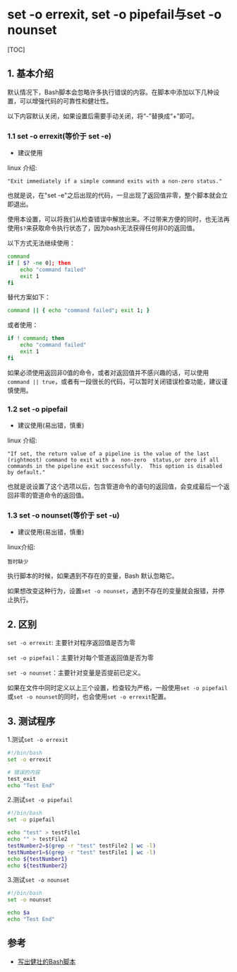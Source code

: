 # set -o errexit, set -o pipefail与set -o nounset

[TOC]

## 1. 基本介绍

默认情况下，Bash脚本会忽略许多执行错误的内容。在脚本中添加以下几种设置，可以增强代码的可靠性和健壮性。

以下内容默认关闭，如果设置后需要手动关闭，将“-”替换成“+”即可。

### 1.1 set -o errexit(等价于 set -e)

* 建议使用

linux 介绍:

 `"Exit immediately if a simple command exits with a non-zero status."`

也就是说，在"set -e"之后出现的代码，一旦出现了返回值非零，整个脚本就会立即退出。

使用本设置，可以将我们从检查错误中解放出来。不过带来方便的同时，也无法再使用`$?`来获取命令执行状态了，因为bash无法获得任何非0的返回值。

以下方式无法继续使用：

```bash
command    
if [ $? -ne 0]; then
	echo "command failed"
	exit 1
fi
```

替代方案如下：

```bash
command || { echo "command failed"; exit 1; }    
```

或者使用：

```bash
if ! command; then 
	echo "command failed"
	exit 1
fi  
```

如果必须使用返回非0值的命令，或者对返回值并不感兴趣的话，可以使用`command || true`，或者有一段很长的代码，可以暂时关闭错误检查功能，建议谨慎使用。

### 1.2 set -o pipefail

* 建议使用(易出错，慎重)

linux 介绍:

 `"If set, the return value of a pipeline is the value of the last (rightmost) command to exit with a  non-zero  status,or zero if all commands in the pipeline exit successfully.  This option is disabled by default."`

也就是说设置了这个选项以后，包含管道命令的语句的返回值，会变成最后一个返回非零的管道命令的返回值。

### 1.3 set -o nounset(等价于 set -u)

* 建议使用(易出错，慎重)

linux介绍:

`暂时缺少`

执行脚本的时候，如果遇到不存在的变量，Bash 默认忽略它。

如果想改变这种行为，设置`set -o nounset`，遇到不存在的变量就会报错，并停止执行。

## 2. 区别

`set -o errexit`: 主要针对程序返回值是否为零

`set -o pipefail`：主要针对每个管道返回值是否为零

`set -o nounset`：主要针对变量是否提前已定义。

如果在文件中同时定义以上三个设置，检查较为严格，一般使用`set -o pipefail`或`set -o nounset`的同时，也会使用`set -o errexit`配置。

## 3. 测试程序

1.测试`set -o errexit`

```bash
#!/bin/bash
set -o errexit

# 错误的内容
test_exit
echo "Test End"
```

2.测试`set -o pipefail`

```bash
#!/bin/bash
set -o pipefail

echo "test" > testFile1
echo "" > testFile2
testNumber2=$(grep -r "test" testFile2 | wc -l)
testNumber1=$(grep -r "test" testFile1 | wc -l)
echo ${testNumber1}
echo ${testNumber2}
```

3.测试`set -o nounset`

```bash
#!/bin/bash
set -o nounset

echo $a
echo "Test End"
```



## 参考

* [写出健壮的Bash脚本](https://www.csdn.net/article/2012-03-19/313229)

